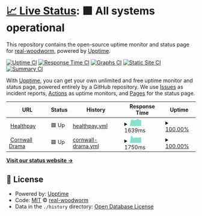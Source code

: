 # [📈 Live Status](https://real-woodworm.github.io/sitemon): <!--live status--> **🟩 All systems operational**

This repository contains the open-source uptime monitor and status page for [real-woodworm](https://real-woodworm.github.io/sitemon), powered by [Upptime](https://github.com/upptime/upptime).

[![Uptime CI](https://github.com/real-woodworm/sitemon/workflows/Uptime%20CI/badge.svg)](https://github.com/upptime/upptime/actions?query=workflow%3A%22Uptime+CI%22)
[![Response Time CI](https://github.com/real-woodworm/sitemon/workflows/Response%20Time%20CI/badge.svg)](https://github.com/upptime/upptime/actions?query=workflow%3A%22Response+Time+CI%22)
[![Graphs CI](https://github.com/real-woodworm/sitemon/workflows/Graphs%20CI/badge.svg)](https://github.com/upptime/upptime/actions?query=workflow%3A%22Graphs+CI%22)
[![Static Site CI](https://github.com/real-woodworm/sitemon/workflows/Static%20Site%20CI/badge.svg)](https://github.com/upptime/upptime/actions?query=workflow%3A%22Static+Site+CI%22)
[![Summary CI](https://github.com/real-woodworm/sitemon/workflows/Summary%20CI/badge.svg)](https://github.com/upptime/upptime/actions?query=workflow%3A%22Summary+CI%22)

With [Upptime](https://upptime.js.org), you can get your own unlimited and free uptime monitor and status page, powered entirely by a GitHub repository. We use [Issues](https://github.com/real-woodworm/sitemon/issues) as incident reports, [Actions](https://github.com/real-woodworm/sitemon/actions) as uptime monitors, and [Pages](https://real-woodworm.github.io/sitemon) for the status page.

<!--start: status pages-->
<!-- This summary is generated by Upptime (https://github.com/upptime/upptime) -->
<!-- Do not edit this manually, your changes will be overwritten -->
<!-- prettier-ignore -->
| URL | Status | History | Response Time | Uptime |
| --- | ------ | ------- | ------------- | ------ |
| <img alt="" src="https://favicons.githubusercontent.com/www.healthpay.co.uk" height="13"> [Healthpay](https://www.healthpay.co.uk) | 🟩 Up | [healthpay.yml](https://github.com/real-woodworm/sitemon/commits/HEAD/history/healthpay.yml) | <details><summary><img alt="Response time graph" src="./graphs/healthpay/response-time-week.png" height="20"> 1639ms</summary><br><a href="https://real-woodworm.github.io/sitemon/history/healthpay"><img alt="Response time 1363" src="https://img.shields.io/endpoint?url=https%3A%2F%2Fraw.githubusercontent.com%2Freal-woodworm%2Fsitemon%2FHEAD%2Fapi%2Fhealthpay%2Fresponse-time.json"></a><br><a href="https://real-woodworm.github.io/sitemon/history/healthpay"><img alt="24-hour response time 1745" src="https://img.shields.io/endpoint?url=https%3A%2F%2Fraw.githubusercontent.com%2Freal-woodworm%2Fsitemon%2FHEAD%2Fapi%2Fhealthpay%2Fresponse-time-day.json"></a><br><a href="https://real-woodworm.github.io/sitemon/history/healthpay"><img alt="7-day response time 1639" src="https://img.shields.io/endpoint?url=https%3A%2F%2Fraw.githubusercontent.com%2Freal-woodworm%2Fsitemon%2FHEAD%2Fapi%2Fhealthpay%2Fresponse-time-week.json"></a><br><a href="https://real-woodworm.github.io/sitemon/history/healthpay"><img alt="30-day response time 1474" src="https://img.shields.io/endpoint?url=https%3A%2F%2Fraw.githubusercontent.com%2Freal-woodworm%2Fsitemon%2FHEAD%2Fapi%2Fhealthpay%2Fresponse-time-month.json"></a><br><a href="https://real-woodworm.github.io/sitemon/history/healthpay"><img alt="1-year response time 1363" src="https://img.shields.io/endpoint?url=https%3A%2F%2Fraw.githubusercontent.com%2Freal-woodworm%2Fsitemon%2FHEAD%2Fapi%2Fhealthpay%2Fresponse-time-year.json"></a></details> | <details><summary><a href="https://real-woodworm.github.io/sitemon/history/healthpay">100.00%</a></summary><a href="https://real-woodworm.github.io/sitemon/history/healthpay"><img alt="All-time uptime 100.00%" src="https://img.shields.io/endpoint?url=https%3A%2F%2Fraw.githubusercontent.com%2Freal-woodworm%2Fsitemon%2FHEAD%2Fapi%2Fhealthpay%2Fuptime.json"></a><br><a href="https://real-woodworm.github.io/sitemon/history/healthpay"><img alt="24-hour uptime 100.00%" src="https://img.shields.io/endpoint?url=https%3A%2F%2Fraw.githubusercontent.com%2Freal-woodworm%2Fsitemon%2FHEAD%2Fapi%2Fhealthpay%2Fuptime-day.json"></a><br><a href="https://real-woodworm.github.io/sitemon/history/healthpay"><img alt="7-day uptime 100.00%" src="https://img.shields.io/endpoint?url=https%3A%2F%2Fraw.githubusercontent.com%2Freal-woodworm%2Fsitemon%2FHEAD%2Fapi%2Fhealthpay%2Fuptime-week.json"></a><br><a href="https://real-woodworm.github.io/sitemon/history/healthpay"><img alt="30-day uptime 100.00%" src="https://img.shields.io/endpoint?url=https%3A%2F%2Fraw.githubusercontent.com%2Freal-woodworm%2Fsitemon%2FHEAD%2Fapi%2Fhealthpay%2Fuptime-month.json"></a><br><a href="https://real-woodworm.github.io/sitemon/history/healthpay"><img alt="1-year uptime 100.00%" src="https://img.shields.io/endpoint?url=https%3A%2F%2Fraw.githubusercontent.com%2Freal-woodworm%2Fsitemon%2FHEAD%2Fapi%2Fhealthpay%2Fuptime-year.json"></a></details>
| <img alt="" src="https://favicons.githubusercontent.com/www.cornwalldrama.co.uk" height="13"> [Cornwall Drama](https://www.cornwalldrama.co.uk) | 🟩 Up | [cornwall-drama.yml](https://github.com/real-woodworm/sitemon/commits/HEAD/history/cornwall-drama.yml) | <details><summary><img alt="Response time graph" src="./graphs/cornwall-drama/response-time-week.png" height="20"> 1750ms</summary><br><a href="https://real-woodworm.github.io/sitemon/history/cornwall-drama"><img alt="Response time 1976" src="https://img.shields.io/endpoint?url=https%3A%2F%2Fraw.githubusercontent.com%2Freal-woodworm%2Fsitemon%2FHEAD%2Fapi%2Fcornwall-drama%2Fresponse-time.json"></a><br><a href="https://real-woodworm.github.io/sitemon/history/cornwall-drama"><img alt="24-hour response time 1903" src="https://img.shields.io/endpoint?url=https%3A%2F%2Fraw.githubusercontent.com%2Freal-woodworm%2Fsitemon%2FHEAD%2Fapi%2Fcornwall-drama%2Fresponse-time-day.json"></a><br><a href="https://real-woodworm.github.io/sitemon/history/cornwall-drama"><img alt="7-day response time 1750" src="https://img.shields.io/endpoint?url=https%3A%2F%2Fraw.githubusercontent.com%2Freal-woodworm%2Fsitemon%2FHEAD%2Fapi%2Fcornwall-drama%2Fresponse-time-week.json"></a><br><a href="https://real-woodworm.github.io/sitemon/history/cornwall-drama"><img alt="30-day response time 1843" src="https://img.shields.io/endpoint?url=https%3A%2F%2Fraw.githubusercontent.com%2Freal-woodworm%2Fsitemon%2FHEAD%2Fapi%2Fcornwall-drama%2Fresponse-time-month.json"></a><br><a href="https://real-woodworm.github.io/sitemon/history/cornwall-drama"><img alt="1-year response time 1976" src="https://img.shields.io/endpoint?url=https%3A%2F%2Fraw.githubusercontent.com%2Freal-woodworm%2Fsitemon%2FHEAD%2Fapi%2Fcornwall-drama%2Fresponse-time-year.json"></a></details> | <details><summary><a href="https://real-woodworm.github.io/sitemon/history/cornwall-drama">100.00%</a></summary><a href="https://real-woodworm.github.io/sitemon/history/cornwall-drama"><img alt="All-time uptime 99.82%" src="https://img.shields.io/endpoint?url=https%3A%2F%2Fraw.githubusercontent.com%2Freal-woodworm%2Fsitemon%2FHEAD%2Fapi%2Fcornwall-drama%2Fuptime.json"></a><br><a href="https://real-woodworm.github.io/sitemon/history/cornwall-drama"><img alt="24-hour uptime 100.00%" src="https://img.shields.io/endpoint?url=https%3A%2F%2Fraw.githubusercontent.com%2Freal-woodworm%2Fsitemon%2FHEAD%2Fapi%2Fcornwall-drama%2Fuptime-day.json"></a><br><a href="https://real-woodworm.github.io/sitemon/history/cornwall-drama"><img alt="7-day uptime 100.00%" src="https://img.shields.io/endpoint?url=https%3A%2F%2Fraw.githubusercontent.com%2Freal-woodworm%2Fsitemon%2FHEAD%2Fapi%2Fcornwall-drama%2Fuptime-week.json"></a><br><a href="https://real-woodworm.github.io/sitemon/history/cornwall-drama"><img alt="30-day uptime 99.93%" src="https://img.shields.io/endpoint?url=https%3A%2F%2Fraw.githubusercontent.com%2Freal-woodworm%2Fsitemon%2FHEAD%2Fapi%2Fcornwall-drama%2Fuptime-month.json"></a><br><a href="https://real-woodworm.github.io/sitemon/history/cornwall-drama"><img alt="1-year uptime 99.82%" src="https://img.shields.io/endpoint?url=https%3A%2F%2Fraw.githubusercontent.com%2Freal-woodworm%2Fsitemon%2FHEAD%2Fapi%2Fcornwall-drama%2Fuptime-year.json"></a></details>

<!--end: status pages-->

[**Visit our status website →**](https://real-woodworm.github.io/sitemon)

## 📄 License

- Powered by: [Upptime](https://github.com/upptime/upptime)
- Code: [MIT](./LICENSE) © [real-woodworm](https://real-woodworm.github.io/sitemon)
- Data in the `./history` directory: [Open Database License](https://opendatacommons.org/licenses/odbl/1-0/)
